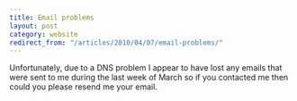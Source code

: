 ```yaml
---
title: Email problems
layout: post
category: website
redirect_from: "/articles/2010/04/07/email-problems/"
---
```

Unfortunately, due to a DNS problem I appear to have lost any emails that were sent to me during the last week of March so if you contacted me then could you please resend me your email.
